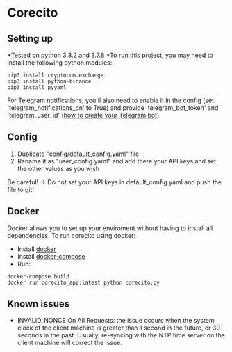 # Corecito

## Setting up

*Tested on python 3.8.2 and 3.7.8
*To run this project, you may need to install the following python modules:

```
pip3 install cryptocom.exchange
pip3 install python-binance
pip3 install pyyaml
```

For Telegram notifications, you'll also need to enable it in the config (set 'telegram_notifications_on' to True) and provide 'telegram_bot_token' and 'telegram_user_id' ([how to create your Telegram bot](https://medium.com/@ManHay_Hong/how-to-create-a-telegram-bot-and-send-messages-with-python-4cf314d9fa3e))

## Config

1. Duplicate "config/default_config.yaml" file
2. Rename it as "user_config.yaml" and add there your API keys and set the other values as you wish

Be careful! -> Do not set your API keys in default_config.yaml and push the file to git!

## Docker
Docker allows you to set up your enviroment without having to install all dependencies.
To run corecito using docker:
- Install [docker](https://docs.docker.com/get-docker/)
- Install [docker-compose](https://docs.docker.com/compose/install/)
- Run:
```
docker-compose build
docker run corecito_app:latest python corecito.py
```

## Known issues

* INVALID_NONCE On All Requests: the issue occurs when the system clock of the client machine is greater than 1 second in the future, or 30 seconds in the past. Usually, re-syncing with the NTP time server on the client machine will correct the issue.
